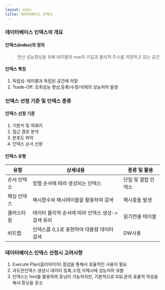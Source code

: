 ```yaml
---
layout: wiki
title: 데이터베이스 인덱스
---
```


### 데이터베이스 인덱스의 개요
#### 인덱스(index)의 정의
> 연산 성능향상을 위해 테이블의 row의 키값과 물리적 주소를 저장하고 있는 공간

#### 인덱스 특징
1. 독립성: 테이블과 독립된 공간에 저장
1. Trade-Off: 조회성능 향상,등록/수정/삭제의 성능저하 발생
 
### 인덱스 선정 기준 및 인덱스 종류
#### 인덱스 선정 기준
1. 기본키 및 외래키
1. 접근 경로 분석
1. 분포도 파악
1. 인덱스 순서 선정
 
#### 인덱스 유형

|유형|상세내용|종류 및 활용|
|---|------|---------|
|순서 인덱스|정렬 순서에 따라 생성되는 인덱스|단일 및 결합 인덱스|
|해싱 인덱스|해시함수와 해시테이블을 활용하여 검색|해시충돌 발생|
|클러스터링|데이터 물리적 순서에 따라 인덱스 생성->검색 유리|읽기전용 테이블|
|비트맵|인덱스를 0,1로 표현하여 대용량 데이터 검색|DW사용|
 
### 데이터베이스 인덱스 선정시 고려사항
1. Execute Plan(옵티마이저) 점검을 통해서 효율적인 사용이 필요
1. 과도한인덱스 생성시 데이터 등록,수정,삭제시에 성능저하 유발
1. 인덱스는 hint를 활용하여 튜닝이 가능하지만, 기본적으로 SQL문의 효율적 작성을 해서 튜닝을 권고
